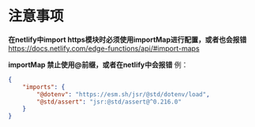# 注意事项

**在netlify中import https模块时必须使用importMap进行配置，或者也会报错**
https://docs.netlify.com/edge-functions/api/#import-maps

**importMap 禁止使用@前缀，或者在netlify中会报错**
例：

```json
{
	"imports": {
		"@dotenv": "https://esm.sh/jsr/@std/dotenv/load",
		"@std/assert": "jsr:@std/assert@^0.216.0"
	}
}
```
